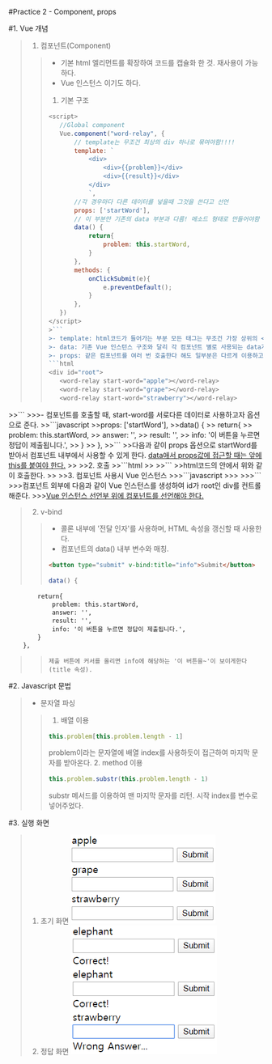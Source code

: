 #Practice 2 - Component, props

#1. Vue 개념
>1. 컴포넌트(Component)
>>- 기본 html 엘리먼트를 확장하여 코드를 캡슐화 한 것. 재사용이 가능하다.
>>- Vue 인스턴스 이기도 하다.
>>1. 기본 구조
>>```javascript
>><script>
>>    //Global component
>>    Vue.component("word-relay", {
>>        // template는 무조건 최상의 div 하나로 묶여야함!!!!
>>        template: `
>>            <div>
>>                <div>{{problem}}</div>
>>                <div>{{result}}</div>
>>            </div>
>>            `,
>>        //각 경우마다 다른 데이터를 넣을때 그것을 쓴다고 선언
>>        props: ['startWord'],
>>        // 이 부분만 기존의 data 부분과 다름! 메소드 형태로 만들어야함
>>        data() {
>>            return{
>>                problem: this.startWord,
>>            }
>>        },
>>        methods: {
>>            onClickSubmit(e){
>>                e.preventDefault();
>>            }
>>        },
>>    })
>></script>
>>>```
>>>- template: html코드가 들어가는 부분 모든 태그는 무조건 가장 상위의 <u>div태그 하나로 묶여야 한다</u>.
>>>- data: 기존 Vue 인스턴스 구조와 달리 각 컴포넌트 별로 사용되는 data가 다를 수 있으므로 <u>data()와 같이 메소드 형태로 구현</u>하며, 내부에서 <u>return을 필수</u>로 해주어야 한다.
>>>- props: 같은 컴포넌트를 여러 번 호출한다 해도 일부분은 다르게 이용하고 싶을 수 있다. 그럴 때, 이용하는 것이 props 옵션이다.
>>```html
>><div id="root">
>>    <word-relay start-word="apple"></word-relay>
>>    <word-relay start-word="grape"></word-relay>
>>    <word-relay start-word="strawberry"></word-relay>
</div>
>>```
>>>- 컴포넌트를 호출할 때, start-word를 서로다른 데이터로 사용하고자 옵션으로 준다.
>>```javascript
>>props: ['startWord'],
>>data() {
>>            return{
>>                problem: this.startWord,
>>                answer: '',
>>                result: '',
>>                info: '이 버튼을 누르면 정답이 제출됩니다.',
>>            }
>>        },
>>```
>>다음과 같이 props 옵션으로 startWord를 받아서 컴포넌트 내부에서 사용할 수 있게 한다. <u>data애서 props값에 접근할 때는 앞에 this를 붙여야 한다.</u>
>>
>>2. 호출
>>```html
>><word-relay></word-relay>
>>```
>>html코드의 안에서 위와 같이 호출한다.
>>
>>3. 컴포넌트 사용시 Vue 인스턴스
>>>```javascript
>>><script>
    const app = new Vue({
        el: "#root",
    });
</script>
>>>```
>>>컴포넌트 외부에 다음과 같이 Vue 인스턴스를 생성하여 id가 root인 div를 컨트롤 해준다.
>>><u>Vue 인스턴스 선언부 위에 컴포넌트를 선언해야 한다.</u>

>2. v-bind
>>- 콜론 내부에 '전달 인자'를 사용하며, HTML 속성을 갱신할 때 사용한다.
>>- 컴포넌트의 data() 내부 변수와 매칭.
>>```html
>><button type="submit" v-bind:title="info">Submit</button>
>>```
>>```javascript
>>data() {
            return{
                problem: this.startWord,
                answer: '',
                result: '',
                info: '이 버튼을 누르면 정답이 제출됩니다.',
            }
        },
>>```
>>제출 버튼에 커서를 올리면 info에 해당하는 '이 버튼을~'이 보이게한다(title 속성).


#2. Javascript 문법
>- 문자열 파싱
>>1. 배열 이용
>>```javascript
>>this.problem[this.problem.length - 1]
>>```
>>problem이라는 문자열에 배열 index를 사용하듯이 접근하여 마지막 문자를 받아온다.
>>2. method 이용
>>```javascript
>>this.problem.substr(this.problem.length - 1)
>>```
>>substr 메서드를 이용하여 맨 마지막 문자를 리턴. 시작 index를 변수로 넣어주었다.


#3. 실행 화면
>1. 초기 화면
>![initial](./initial.png)
>2. 정답 화면
>![correct](./result.png)
